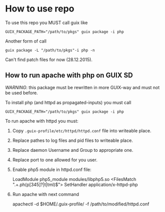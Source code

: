 How to use repo
===============

To use this repo you MUST call guix like

    GUIX_PACKAGE_PATH="/path/to/pkgs" guix package -i php

Another form of call

    guix package -L "/path/to/pkgs"-i php -n

Can't find patch files for now (28.12.2015).

How to run apache with php on GUIX SD
-------------------------------------

*WARNING*: this package must be rewritten in more GUIX-way and must not be used before.

To install php (and httpd as propagated-inputs) you must call

    GUIX_PACKAGE_PATH="/path/to/pkgs" guix package -i php

To run apache with httpd you must:

1. Copy `.guix-profile/etc/httpd/httpd.conf` file into writeable place.
2. Replace pathes to log files and pid files to writeable place.
3. Replace daemon Username and Group to appropriate one.
4. Replace port to one allowed for you user.
5. Enable php5 module in httpd.conf file:

    LoadModule php5_module modules/libphp5.so
    <FilesMatch ".+\.ph(p[345]?|t|tml)$">
        SetHandler application/x-httpd-php
    </FilesMatch>

6. Run apache with next command

    apachectl -d $HOME/.guix-profile/ -f /path/to/modified/httpd.conf
